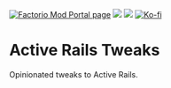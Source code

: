 [![Factorio Mod Portal page](https://img.shields.io/badge/dynamic/json?color=orange&label=Factorio&query=downloads_count&suffix=%20downloads&url=https%3A%2F%2Fmods.factorio.com%2Fapi%2Fmods%2FActive_Rails_Tweaks&style=for-the-badge)](https://mods.factorio.com/mod/Active_Rails_Tweaks) [![](https://img.shields.io/github/issues/QuingKhaos/Active_Rails_Tweaks/bug?label=Bug%20Reports&style=for-the-badge)](https://github.com/QuingKhaos/Active_Rails_Tweaks/issues?q=is%3Aissue%20state%3Aopen%20label%3Abug) [![](https://img.shields.io/github/issues-pr/QuingKhaos/Active_Rails_Tweaks?label=Pull%20Requests&style=for-the-badge)](https://github.com/QuingKhaos/Active_Rails_Tweaks/pulls) [![Ko-fi](https://img.shields.io/badge/Ko--fi-support%20me-ff5e5b?logo=kofi&logoColor=white&style=for-the-badge)](https://ko-fi.com/quingkhaos)

# Active Rails Tweaks

Opinionated tweaks to Active Rails.
